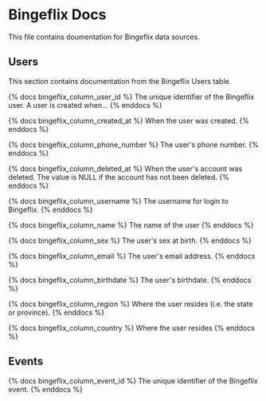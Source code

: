 # Bingeflix Docs
This file contains doumentation for Bingeflix data sources.

## Users
This section contains documentation from the Bingeflix Users table.

{% docs bingeflix_column_user_id %}
The unique identifier of the Bingeflix user. A user is created when...
{% enddocs %}

{% docs bingeflix_column_created_at %}
When the user was created.
{% enddocs %}

{% docs bingeflix_column_phone_number %}
The user's phone number.
{% enddocs %}

{% docs bingeflix_column_deleted_at %}
When the user's account was deleted. The value is NULL if the account has not been deleted.
{% enddocs %}

{% docs bingeflix_column_username %}
The username for login to Bingeflix.
{% enddocs %}

{% docs bingeflix_column_name %}
The name of the user
{% enddocs %}

{% docs bingeflix_column_sex %}
The user's sex at birth.
{% enddocs %}


{% docs bingeflix_column_email %}
The user's email address.
{% enddocs %}

{% docs bingeflix_column_birthdate %}
The user's birthdate.
{% enddocs %}

{% docs bingeflix_column_region %}
Where the user resides (i.e. the state or province).
{% enddocs %}

{% docs bingeflix_column_country %}
Where the user resides
{% enddocs %}

## Events
{% docs bingeflix_column_event_id %}
The unique identifier of the Bingeflix event.
{% enddocs %}
